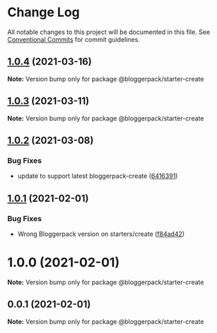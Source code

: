 # Change Log

All notable changes to this project will be documented in this file.
See [Conventional Commits](https://conventionalcommits.org) for commit guidelines.

## [1.0.4](https://github.com/bloggerpack/bloggerpack/compare/@bloggerpack/starter-create@1.0.3...@bloggerpack/starter-create@1.0.4) (2021-03-16)

**Note:** Version bump only for package @bloggerpack/starter-create





## [1.0.3](https://github.com/bloggerpack/bloggerpack/compare/@bloggerpack/starter-create@1.0.2...@bloggerpack/starter-create@1.0.3) (2021-03-11)

**Note:** Version bump only for package @bloggerpack/starter-create





## [1.0.2](https://github.com/bloggerpack/bloggerpack/compare/@bloggerpack/starter-create@1.0.1...@bloggerpack/starter-create@1.0.2) (2021-03-08)


### Bug Fixes

* update to support latest bloggerpack-create ([6416391](https://github.com/bloggerpack/bloggerpack/commit/64163918ef08a8c6392ca5f9b33d159f01ec4d45))





## [1.0.1](https://github.com/bloggerpack/bloggerpack/compare/@bloggerpack/starter-create@1.0.0...@bloggerpack/starter-create@1.0.1) (2021-02-01)


### Bug Fixes

* Wrong Bloggerpack version on starters/create ([f84ad42](https://github.com/bloggerpack/bloggerpack/commit/f84ad426d6065fd6316a2fa1a47848f69fff2ffd))





# 1.0.0 (2021-02-01)

**Note:** Version bump only for package @bloggerpack/starter-create





## 0.0.1 (2021-02-01)

**Note:** Version bump only for package @bloggerpack/starter-create
